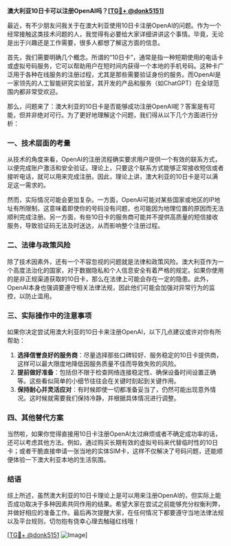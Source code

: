 **澳大利亚10日卡可以注册OpenAI吗？[[TG💪+ @donk5151](https://t.me/s/donk5151)]**

最近，有不少朋友问我关于在澳大利亚使用10日卡注册OpenAI的问题。作为一个经常接触这类技术问题的人，我觉得有必要给大家详细讲讲这个事情。毕竟，无论是出于兴趣还是工作需要，很多人都想了解这方面的信息。

首先，我们需要明确几个概念。所谓的“10日卡”，通常是指一种短期使用的电话卡或虚拟号码服务，它可以帮助用户在短时间内获得一个本地的手机号码。这种卡广泛用于各种在线服务的注册过程，尤其是那些需要验证身份的服务。而OpenAI是一家领先的人工智能研究实验室，其开发的产品和服务（如ChatGPT）在全球范围内都非常受欢迎。

那么，问题来了：澳大利亚的10日卡是否能够成功注册OpenAI呢？答案是有可能，但并非绝对可行。为了更好地理解这个问题，我们得从以下几个方面进行分析：

### 一、技术层面的考量

从技术的角度来看，OpenAI的注册流程确实要求用户提供一个有效的联系方式，以便完成账户激活和安全验证。理论上，只要这个联系方式能够正常接收短信或者接听电话，就可以用来完成注册。因此，理论上讲，澳大利亚的10日卡是可以满足这一需求的。

然而，实际情况可能会更加复杂。一方面，OpenAI可能对某些国家或地区的IP地址有所限制，这意味着即使你的号码没有问题，也可能因为地理位置的原因而无法顺利完成注册。另一方面，有些10日卡的服务商可能并不提供高质量的短信接收服务，导致验证码无法及时送达，从而影响整个注册过程。

### 二、法律与政策风险

除了技术因素外，还有一个不容忽视的问题就是法律和政策风险。澳大利亚作为一个高度法治化的国家，对于数据隐私和个人信息安全有着严格的规定。如果你使用的是非正规渠道获取的10日卡，那么在法律上可能会存在一定的隐患。此外，OpenAI本身也强调要遵守相关法律法规，因此他们可能会加强对异常行为的监控，以防止滥用。

### 三、实际操作中的注意事项

如果你决定尝试用澳大利亚的10日卡来注册OpenAI，以下几点建议或许对你有所帮助：

1. **选择信誉良好的服务商**：尽量选择那些口碑较好、服务稳定的10日卡提供商，这样可以最大限度地降低因服务质量不佳而导致失败的风险。
2. **提前做好准备**：包括但不限于检查网络连接稳定性、确保设备时间设置正确等。这些看似简单的小细节往往会在关键时刻起到关键作用。
3. **保持耐心并灵活应对**：有时候即使一切都准备妥当了，仍然可能出现意外情况。这时候就需要我们保持冷静，并根据具体情况进行调整。

### 四、其他替代方案

当然啦，如果你觉得直接用10日卡注册OpenAI太过麻烦或者不确定成功率的话，还可以考虑其他方法。例如，通过购买长期有效的虚拟号码来代替临时性的10日卡；或者干脆直接申请一张当地的实体SIM卡，这样不仅解决了号码问题，还能顺便体验一下澳大利亚本地的生活氛围。

### 结语

综上所述，虽然澳大利亚的10日卡理论上是可以用来注册OpenAI的，但实际上能否成功取决于多种因素共同作用的结果。希望大家在尝试之前能够充分权衡利弊，并做好相应的准备工作。最后再次提醒大家，在任何情况下都要遵守当地法律法规以及平台规则，切勿抱有侥幸心理去触碰红线哦！

[[TG💪+ @donk5151](https://t.me/s/donk5151) ![Image](https://i.postimg.cc/rwNCRYN7/Snipaste-2025-04-30-17-27-05.png)]